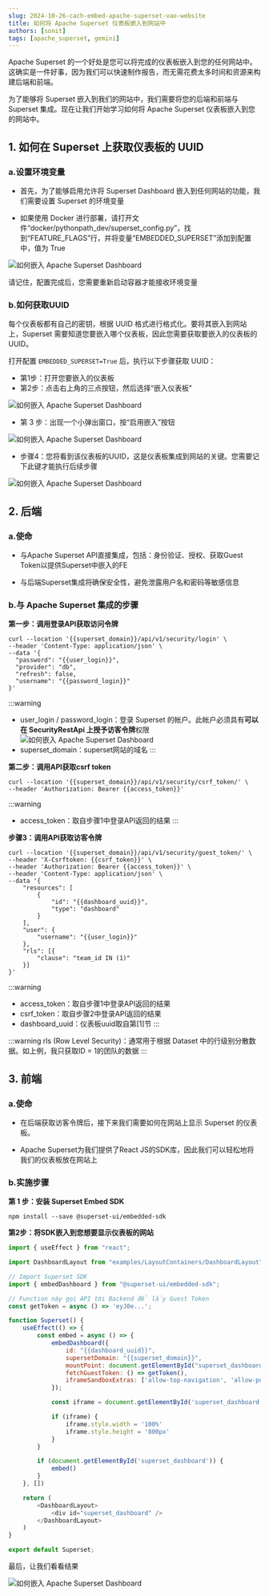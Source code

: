 ```yaml
---
slug: 2024-10-26-cach-embed-apache-superset-vao-website
title: 如何将 Apache Superset 仪表板嵌入到网站中
authors: [sonit]
tags: [apache_superset, gemini]
---
```


Apache Superset 的一个好处是您可以将完成的仪表板嵌入到您的任何网站中。这确实是一件好事，因为我们可以快速制作报告，而无需花费太多时间和资源来构建后端和前端。

<!-- truncate -->

为了能够将 Superset 嵌入到我们的网站中，我们需要将您的后端和前端与 Superset 集成。现在让我们开始学习如何将 Apache Superset 仪表板嵌入到您的网站中。

## 1. 如何在 Superset 上获取仪表板的 UUID

### a.设置环境变量

- 首先，为了能够启用允许将 Superset Dashboard 嵌入到任何网站的功能，我们需要设置 Superset 的环境变量

- 如果使用 Docker 进行部署，请打开文件“docker/pythonpath_dev/superset_config.py”，找到“FEATURE_FLAGS”行，并将变量“EMBEDDED_SUPERSET”添加到配置中，值为 True

![如何嵌入 Apache Superset Dashboard](./img/apache_superset_embeded_dashboard_1.png)

请记住，配置完成后，您需要重新启动容器才能接收环境变量

### b.如何获取UUID

每个仪表板都有自己的密钥，根据 UUID 格式进行格式化。要将其嵌入到网站上，Superset 需要知道您要嵌入哪个仪表板，因此您需要获取要嵌入的仪表板的 UUID。

打开配置 `EMBEDDED_SUPERSET=True` 后，执行以下步骤获取 UUID：
- 第1步：打开您要嵌入的仪表板
- 第2步：点击右上角的三点按钮，然后选择“嵌入仪表板”

![如何嵌入 Apache Superset Dashboard](./img/apache_superset_embeded_dashboard_2.png)

- 第 3 步：出现一个小弹出窗口，按“启用嵌入”按钮

![如何嵌入 Apache Superset Dashboard](./img/apache_superset_embeded_dashboard_3.png)

- 步骤4：您将看到该仪表板的UUID，这是仪表板集成到网站的关键。您需要记下此键才能执行后续步骤

![如何嵌入 Apache Superset Dashboard](./img/apache_superset_embeded_dashboard_4.png)

## 2. 后端

### a.使命

- 与Apache Superset API直接集成，包括：身份验证、授权、获取Guest Token以提供Superset中嵌入的FE

- 与后端Superset集成将确保安全性，避免泄露用户名和密码等敏感信息

### b.与 Apache Superset 集成的步骤

**第一步：调用登录API获取访问令牌**

```shell
curl --location '{{superset_domain}}/api/v1/security/login' \
--header 'Content-Type: application/json' \
--data '{
  "password": "{{user_login}}",
  "provider": "db",
  "refresh": false,
  "username": "{{password_login}}"
}'
```

:::warning
- user_login / password_login：登录 Superset 的帐户。此帐户必须具有**可以在 SecurityRestApi 上授予访客令牌**权限
![如何嵌入 Apache Superset Dashboard](./img/apache_superset_embeded_dashboard_5.png)
- superset_domain：superset网站的域名
:::

**第二步：调用API获取csrf token**

```shell
curl --location '{{superset_domain}}/api/v1/security/csrf_token/' \
--header 'Authorization: Bearer {{access_token}}'
```

:::warning
- access_token：取自步骤1中登录API返回的结果
:::

**步骤3：调用API获取访客令牌**

```shell
curl --location '{{superset_domain}}/api/v1/security/guest_token/' \
--header 'X-Csrftoken: {{csrf_token}}' \
--header 'Authorization: Bearer {{access_token}}' \
--header 'Content-Type: application/json' \
--data '{
    "resources": [
        {
            "id": "{{dashboard_uuid}}",
            "type": "dashboard"
        }
    ],
    "user": {
        "username": "{{user_login}}"
    },
    "rls": [{
        "clause": "team_id IN (1)"
    }]
}'
```

:::warning
- access_token：取自步骤1中登录API返回的结果
- csrf_token：取自步骤2中登录API返回的结果
- dashboard_uuid：仪表板uuid取自第[1]节
:::

:::warning
rls (Row Level Security)：通常用于根据 Dataset 中的行级别分散数据。如上例，我只获取ID = 1的团队的数据
:::

## 3. 前端

### a.使命

- 在后端获取访客令牌后，接下来我们需要如何在网站上显示 Superset 的仪表板。

- Apache Superset为我们提供了React JS的SDK库，因此我们可以轻松地将我们的仪表板放在网站上

### b.实施步骤

**第 1 步：安装 Superset Embed SDK**

```shell
npm install --save @superset-ui/embedded-sdk
```

**第2步：将SDK嵌入到您想要显示仪表板的网站**

```js
import { useEffect } from "react";

import DashboardLayout from "examples/LayoutContainers/DashboardLayout";

// Import Superset SDK
import { embedDashboard } from "@superset-ui/embedded-sdk";

// Function này gọi API tới Backend để lấy Guest Token
const getToken = async () => 'eyJ0e...';

function Superset() {
    useEffect(() => {
        const embed = async () => {
            embedDashboard({
                id: "{{dashboard_uuid}}", 
                supersetDomain: "{{superset_domain}}",
                mountPoint: document.getElementById("superset_dashboard"), 
                fetchGuestToken: () => getToken(),
                iframeSandboxExtras: ['allow-top-navigation', 'allow-popups-to-escape-sandbox']
            });

            const iframe = document.getElementById('superset_dashboard')?.querySelector('iframe')

            if (iframe) {
                iframe.style.width = '100%'
                iframe.style.height = '800px'
            }
        }

        if (document.getElementById('superset_dashboard')) {
            embed()
        }
    }, [])

    return (
        <DashboardLayout>
            <div id="superset_dashboard" />
        </DashboardLayout>
    )
}

export default Superset;
```

最后，让我们看看结果

![如何嵌入 Apache Superset Dashboard](./img/apache_superset_embeded_dashboard_6.png)

